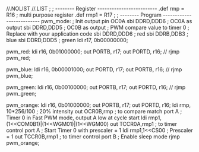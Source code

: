 //.NOLIST
//.LIST
;
; -------- Register -------------------------
.def rmp = R16 ; multi purpose register
.def rmp1 = R17
;
; -------- Program --------------------------
pwm_mode:
	; Init output pin OC0A
	sbi DDRD,DDD6 ; OC0A as output
	sbi DDRD,DDD5 ; OC0B as output
	; PWM compare value to timer 0
	; Replace with your application code
sbi DDRD,DDD6 ; red
sbi DDRB,DDB3 ; blue
sbi DDRD,DDD5 ; green
ldi r17, 0b00000000;

pwm_red: 
ldi r16, 0b01000000;
out PORTB, r17;
out PORTD, r16;
// rjmp pwm_red;

pwm_blue:
ldi r16, 0b00001000;
out PORTD, r17;
out PORTB, r16;
// rjmp pwm_blue;

pwm_green:
ldi r16, 0b00100000;
out PORTB, r17;
out PORTD, r16;
// rjmp pwm_green;

pwm_orange: 
ldi r16, 0b01000000;
out PORTB, r17;
out PORTD, r16;
ldi rmp, 10*256/100 ; 20% intensity
out OCR0B,rmp ; to compare match port A
	; Timer 0 in Fast PWM mode, output A low at cycle start
ldi rmp1,(1<<COM0B1)|(1<<WGM01)|(1<<WGM00)
out TCCR0A,rmp1 ; to timer control port A
; Start Timer 0 with prescaler = 1
ldi rmp1,1<<CS00 ; Prescaler = 1
out TCCR0B,rmp1 ; to timer control port B
; Enable sleep mode
rjmp pwm_orange;
